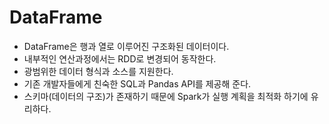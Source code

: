 # DataFrame

- DataFrame은 행과 열로 이루어진 구조화된 데이터이다.
- 내부적인 연산과정에서는 RDD로 변경되어 동작한다.
- 광범위한 데이터 형식과 소스를 지원한다.
- 기존 개발자들에게 친숙한 SQL과 Pandas API를 제공해 준다.
- 스키마(데이터의 구조)가 존재하기 때문에 Spark가 실행 계획을 최적화 하기에 유리하다.